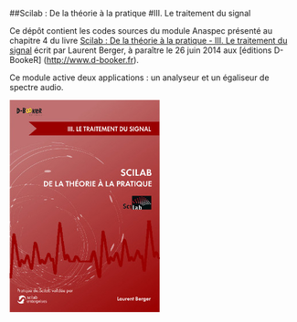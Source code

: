 ##Scilab : De la théorie à la pratique
#III. Le traitement du signal

Ce dépôt contient les codes sources du module Anaspec présenté au chapitre 4 du livre [Scilab : De la théorie à la pratique - III. Le traitement du signal](http://d-booker.jo.my/sci-signal) écrit par Laurent Berger, à paraître le 26 juin 2014 aux [éditions D-BookeR] (http://www.d-booker.fr).

Ce module active deux applications : un analyseur et un égaliseur de spectre audio.

![Couverture du livre](scilab-signal-book.jpg)
